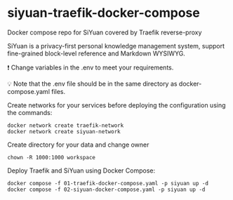 # siyuan-traefik-docker-compose

Docker compose repo for SiYuan covered by Traefik reverse-proxy

SiYuan is a privacy-first personal knowledge management system, support fine-grained block-level reference and Markdown WYSIWYG.


❗ Change variables in the .env to meet your requirements.

💡 Note that the .env file should be in the same directory as docker-compose.yaml files.

Create networks for your services before deploying the configuration using the commands:

```
docker network create traefik-network
docker network create siyuan-network
```
Create directory for your data and change owner
```
chown -R 1000:1000 workspace
```
Deploy Traefik and SiYuan using Docker Compose:
```
docker compose -f 01-traefik-docker-compose.yaml -p siyuan up -d
docker compose -f 02-siyuan-docker-compose.yaml -p siyuan up -d
```